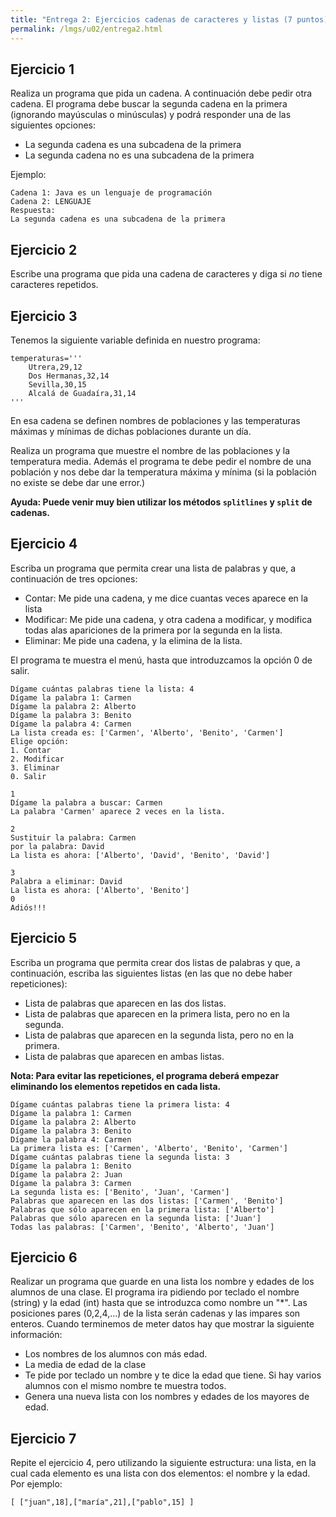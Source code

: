 ```yaml
---
title: "Entrega 2: Ejercicios cadenas de caracteres y listas (7 puntos)"
permalink: /lmgs/u02/entrega2.html
---
```


## Ejercicio 1

Realiza un programa que pida un cadena. A continuación debe pedir otra cadena. El programa debe buscar la segunda cadena en la primera (ignorando mayúsculas o minúsculas) y podrá responder una de las siguientes opciones:
	
* La segunda cadena es una subcadena de la primera
* La segunda cadena no es una subcadena de la primera

Ejemplo:

	Cadena 1: Java es un lenguaje de programación
	Cadena 2: LENGUAJE
	Respuesta:
	La segunda cadena es una subcadena de la primera

## Ejercicio 2

Escribe una programa que pida una cadena de caracteres y diga si *no* tiene caracteres repetidos.

## Ejercicio 3

Tenemos la siguiente variable definida en nuestro programa:

	temperaturas='''
		Utrera,29,12
		Dos Hermanas,32,14
		Sevilla,30,15
		Alcalá de Guadaíra,31,14
	'''

En esa cadena se definen nombres de poblaciones y las temperaturas máximas y mínimas de dichas poblaciones durante un día.

Realiza un programa que muestre el nombre de las poblaciones y la temperatura media. Además el programa te debe pedir el nombre de una población y nos debe dar la temperatura máxima y mínima (si la población no existe se debe dar une error.)

**Ayuda: Puede venir muy bien utilizar los métodos `splitlines` y `split` de cadenas.**

## Ejercicio 4

Escriba un programa que permita crear una lista de palabras y que, a continuación de tres opciones: 

* Contar: Me pide una cadena, y me dice cuantas veces aparece en la lista
* Modificar: Me pide una cadena, y otra cadena a modificar, y modifica todas alas apariciones de la primera por la segunda en la lista.
* Eliminar: Me pide una cadena, y la elimina de la lista.

El programa te muestra el menú, hasta que introduzcamos la opción 0 de salir.

	Dígame cuántas palabras tiene la lista: 4
	Dígame la palabra 1: Carmen
	Dígame la palabra 2: Alberto
	Dígame la palabra 3: Benito
	Dígame la palabra 4: Carmen
	La lista creada es: ['Carmen', 'Alberto', 'Benito', 'Carmen']
	Elige opción:
	1. Contar
	2. Modificar
	3. Eliminar	
	0. Salir	

	1
	Dígame la palabra a buscar: Carmen
	La palabra 'Carmen' aparece 2 veces en la lista.		

	2
	Sustituir la palabra: Carmen
	por la palabra: David
	La lista es ahora: ['Alberto', 'David', 'Benito', 'David']		

	3
	Palabra a eliminar: David
	La lista es ahora: ['Alberto', 'Benito']	
	0
	Adiós!!!

## Ejercicio 5

Escriba un programa que permita crear dos listas de palabras y que, a continuación, escriba las siguientes listas (en las que no debe haber repeticiones):

* Lista de palabras que aparecen en las dos listas.
* Lista de palabras que aparecen en la primera lista, pero no en la segunda.
* Lista de palabras que aparecen en la segunda lista, pero no en la primera.
* Lista de palabras que aparecen en ambas listas.

**Nota: Para evitar las repeticiones, el programa deberá empezar eliminando los elementos repetidos en cada lista.**

	Dígame cuántas palabras tiene la primera lista: 4
	Dígame la palabra 1: Carmen
	Dígame la palabra 2: Alberto
	Dígame la palabra 3: Benito
	Dígame la palabra 4: Carmen
	La primera lista es: ['Carmen', 'Alberto', 'Benito', 'Carmen']
	Dígame cuántas palabras tiene la segunda lista: 3
	Dígame la palabra 1: Benito
	Dígame la palabra 2: Juan
	Dígame la palabra 3: Carmen
	La segunda lista es: ['Benito', 'Juan', 'Carmen']
	Palabras que aparecen en las dos listas: ['Carmen', 'Benito']
	Palabras que sólo aparecen en la primera lista: ['Alberto']
	Palabras que sólo aparecen en la segunda lista: ['Juan']
	Todas las palabras: ['Carmen', 'Benito', 'Alberto', 'Juan']	


## Ejercicio 6

Realizar un programa que guarde en una lista los nombre y edades de los alumnos de una clase. El programa ira pidiendo por teclado el nombre (string) y la edad (int) hasta que se introduzca como nombre un "\*". Las posiciones pares (0,2,4,...) de la lista serán cadenas y las impares son enteros. Cuando terminemos de meter datos hay que mostrar la siguiente información:

* Los nombres de los alumnos con más edad.
* La media de edad de la clase
* Te pide por teclado un nombre y te dice la edad que tiene. Si hay varios alumnos con el mismo nombre te muestra todos.
* Genera una nueva lista con los nombres y edades de los mayores de edad.

## Ejercicio 7

Repite el ejercicio 4, pero utilizando la siguiente estructura: una lista, en la cual cada elemento es una lista con dos elementos: el nombre y la edad. Por ejemplo:

	[ ["juan",18],["maría",21],["pablo",15] ]